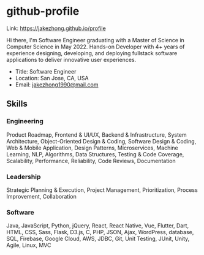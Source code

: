 # github-profile
Link: https://jakezhong.github.io/profile

Hi there, I'm Software Engineer graduating with a Master of Science in Computer Science in May 2022. Hands-on Developer with 4+ years of experience designing, developing, and deploying fullstack software applications to deliver innovative user experiences.

- Title: Software Engineer
- Location: San Jose, CA, USA
- Email: jakezhong1990@mail.com

## Skills
### Engineering
Product Roadmap, Frontend & UI/UX, Backend & Infrastructure, System Architecture, Object-Oriented Design & Coding, Software Design & Coding, Web & Mobile Application, Design Patterns, Microservices, Machine Learning, NLP, Algorithms, Data Structures, Testing & Code Coverage, Scalability, Performance, Reliability, Code Reviews, Documentation

### Leadership
Strategic Planning & Execution, Project Management, Prioritization, Process Improvement, Collaboration

### Software
Java, JavaScript, Python, jQuery, React, React Native, Vue, Flutter, Dart, HTML, CSS, Sass, Flask, D3.js, C, PHP, JSON, Ajax, WordPress, database, SQL, Firebase, Google Cloud, AWS, JDBC, Git, Unit Testing, JUnit, Unity, Agile, Linux, MVC
